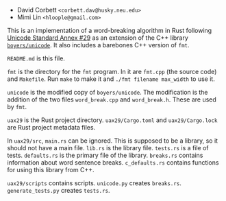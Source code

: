 * David Corbett `<corbett.dav@husky.neu.edu>`
* Mimi Lin `<hloople@gmail.com>`

This is an implementation of a word-breaking algorithm in Rust following [Unicode
Standard Annex #29](http://www.unicode.org/reports/tr29/) as an extension of the
C++ library [`boyers/unicode`](https://github.com/boyers/unicode). It also
includes a barebones C++ version of `fmt`.

`README.md` is this file.

`fmt` is the directory for the `fmt` program. In it are `fmt.cpp` (the source
code) and `Makefile`. Run `make` to make it and `./fmt filename max_width` to
use it.

`unicode` is the modified copy of `boyers/unicode`. The modification is the
addition of the two files `word_break.cpp` and `word_break.h`. These are used by
`fmt`.

`uax29` is the Rust project directory. `uax29/Cargo.toml` and `uax29/Cargo.lock`
are Rust project metadata files.

In `uax29/src`, `main.rs` can be ignored. This is supposed to be a library, so it
should not have a main file. `lib.rs` is the library file. `tests.rs` is a file
of tests. `defaults.rs` is the primary file of the library. `breaks.rs` contains
information about word sentence breaks. `c_defaults.rs` contains functions
for using this library from C++.

`uax29/scripts` contains scripts. `unicode.py` creates `breaks.rs`.
`generate_tests.py` creates `tests.rs`.

